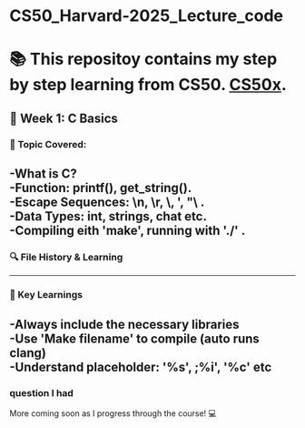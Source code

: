 # CS50_Harvard-2025_Lecture_code

# :books: This repositoy contains my step by step learning from CS50. [CS50x](https://cs50.harvard.edu/x/2025/).

## :memo: Week 1: C Basics 

### :eyes: Topic Covered:
-What is C?<br>
-Function: printf(), get_string().<br>
-Escape Sequences: \n, \r, \\, '\, "\ .<br>
-Data Types: int, strings, chat etc.<br>
-Compiling eith 'make', running with './' .
---
### :mag: File History & Learning 
---
### :brain: Key Learnings
-Always include the necessary libraries <br>
-Use 'Make filename' to compile (auto runs clang) <br>
-Understand placeholder: '%s', ;%i', '%c' etc 
---

### question I had

More coming soon as I progress through the course! :computer:

